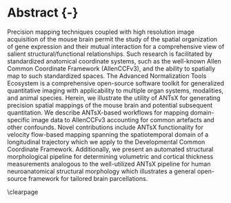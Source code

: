 
# Abstract {-}

Precision mapping techniques coupled with high resolution image acquisition of
the mouse brain permit the study of the spatial organization of gene expression
and their mutual interaction for a comprehensive view of salient
structural/functional relationships. Such research is facilitated by
standardized anatomical coordinate systems, such as the well-known Allen Common
Coordinate Framework (AllenCCFv3), and the ability to spatially map to such standardized
spaces.  The Advanced Normalization Tools Ecosystem is a comprehensive
open-source software toolkit for generalized quantitative imaging with
applicability to multiple organ systems, modalities, and animal species. Herein,
we illustrate the utility of ANTsX for generating precision spatial mappings of
the mouse brain and potential subsequent quantitation.  We describe ANTsX-based
workflows for mapping domain-specific image data to AllenCCFv3 accounting for
common artefacts and other confounds.  Novel contributions include ANTsX
functionality for velocity flow-based mapping spanning the spatiotemporal domain
of a longitudinal trajectory which we apply to the Developmental Common
Coordinate Framework.  Additionally, we present an automated structural
morphological pipeline for determining volumetric and cortical thickness
measurements analogous to the well-utilized ANTsX pipeline for human
neuroanatomical structural morphology which illustrates a general open-source
framework for tailored brain parcellations.

\clearpage